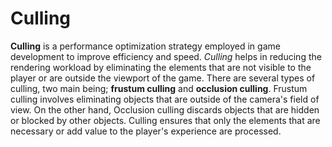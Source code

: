 # Culling

**Culling** is a performance optimization strategy employed in game development to improve efficiency and speed. *Culling* helps in reducing the rendering workload by eliminating the elements that are not visible to the player or are outside the viewport of the game. There are several types of culling, two main being; **frustum culling** and **occlusion culling**. Frustum culling involves eliminating objects that are outside of the camera's field of view. On the other hand, Occlusion culling discards objects that are hidden or blocked by other objects. Culling ensures that only the elements that are necessary or add value to the player's experience are processed.